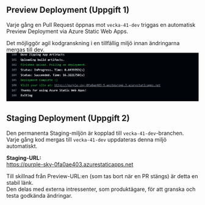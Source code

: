 ## Preview Deployment (Uppgift 1)

Varje gång en Pull Request öppnas mot `vecka-41-dev` triggas en automatisk Preview Deployment via Azure Static Web Apps.

Det möjliggör agil kodgranskning i en tillfällig miljö innan ändringarna mergas till dev.
![Preview Deployment Screenshot](Uppgift1.png)

## Staging Deployment (Uppgift 2)

Den permanenta Staging-miljön är kopplad till `vecka-41-dev`-branchen.  
Varje gång kod mergas till `vecka-41-dev` uppdateras denna miljö automatiskt.

**Staging-URL:**  
https://purple-sky-0fa0ae403.azurestaticapps.net

Till skillnad från Preview-URL:en (som tas bort när en PR stängs) är detta en stabil länk.  
Den delas med externa intressenter, som produktägare, för att granska och testa godkända ändringar.
